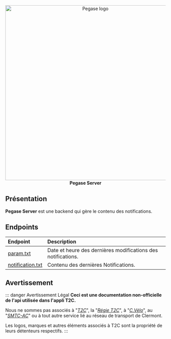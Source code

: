 <div align="center">
  <img src="/pegase.png" width="550px" alt="Pegase logo"/>
  <br>
  <b>Pegase Server</b>
</div>

## Présentation

**Pegase Server** est une backend qui gère le contenu des notifications.

## Endpoints

| Endpoint                              | Description                                     |
| :----------------------------------- | :---------------------------------------------- |
| [param.txt](/pegase/param.md)                           |Date et heure des dernières modifications des notifications.|
| [notification.txt](/pegase/notification.md)                    |Contenu des dernières Notifications.|

## Avertissement
::: danger Avertissement Légal
**Ceci est une documentation non-officielle de l'api utilisée dans l'appli T2C.**

Nous ne sommes pas associés à "*[T2C](https://www.t2c.fr/)*", la "*[Régie T2C](https://annuaire-entreprises.data.gouv.fr/entreprise/regie-des-transports-urbains-de-l-agglomeration-clermontoise-t2c-789515160)*", à "*[C.Vélo](https://www.c-velo.fr/)*", au "*[SMTC-AC](https://www.smtc-clermont-agglo.fr/)*" ou à tout autre service lié au réseau de transport de Clermont.

Les logos, marques et autres éléments associés à T2C sont la propriété de leurs détenteurs respectifs.
:::
